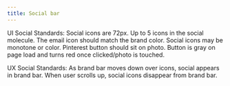 ```yaml
---
title: Social bar
---
```

UI Social Standards: Social icons are 72px. Up to 5 icons in the social molecule. The email icon should match the brand color. Social icons may be monotone or color. Pinterest button should sit on photo. Button is gray on page load and turns red once clicked/photo is touched.

UX Social Standards: As brand bar moves down over icons, social appears in brand bar. When user scrolls up, social icons disappear from brand bar.